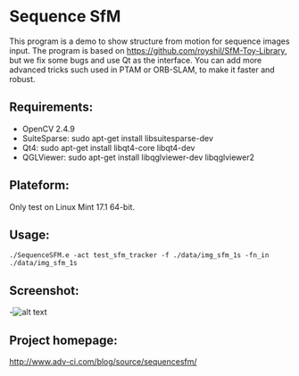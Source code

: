 # Sequence SfM

This program is a demo to show structure from motion for sequence images input. The program is based on https://github.com/royshil/SfM-Toy-Library, but we fix some bugs and use Qt as the interface. You can add more advanced tricks such used in PTAM or ORB-SLAM, to make it faster and robust. 


## Requirements:
* OpenCV 2.4.9
* SuiteSparse: sudo apt-get install libsuitesparse-dev
* Qt4: sudo apt-get install libqt4-core libqt4-dev
* QGLViewer: sudo apt-get install libqglviewer-dev libqglviewer2


## Plateform:
Only test on Linux Mint 17.1 64-bit. 


## Usage:
    ./SequenceSFM.e -act test_sfm_tracker -f ./data/img_sfm_1s -fn_in ./data/img_sfm_1s
    
## Screenshot:
-![alt text](http://blog.adv-ci.com/wp-content/uploads/2013/05/Screenshot-2D-SLAM-1.png "Screenshot 1")


## Project homepage:
http://www.adv-ci.com/blog/source/sequencesfm/
